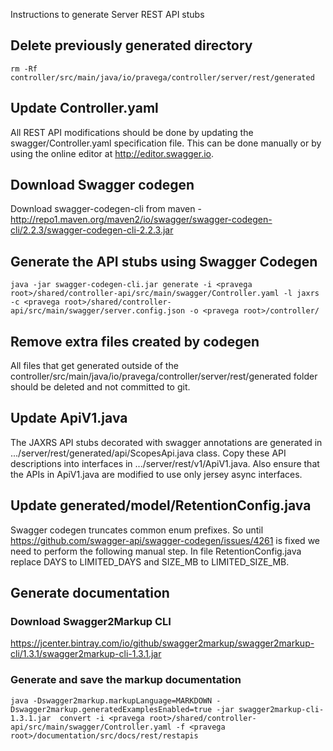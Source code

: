<!--
Copyright (c) Dell Inc., or its subsidiaries. All Rights Reserved.

Licensed under the Apache License, Version 2.0 (the "License");
you may not use this file except in compliance with the License.
You may obtain a copy of the License at

    http://www.apache.org/licenses/LICENSE-2.0
-->
Instructions to generate Server REST API stubs

## Delete previously generated directory
```
rm -Rf controller/src/main/java/io/pravega/controller/server/rest/generated
```

## Update Controller.yaml
All REST API modifications should be done by updating the swagger/Controller.yaml specification file.
This can be done manually or by using the online editor at http://editor.swagger.io.

## Download Swagger codegen
Download swagger-codegen-cli from maven - http://repo1.maven.org/maven2/io/swagger/swagger-codegen-cli/2.2.3/swagger-codegen-cli-2.2.3.jar

## Generate the API stubs using Swagger Codegen
```
java -jar swagger-codegen-cli.jar generate -i <pravega root>/shared/controller-api/src/main/swagger/Controller.yaml -l jaxrs -c <pravega root>/shared/controller-api/src/main/swagger/server.config.json -o <pravega root>/controller/
```

## Remove extra files created by codegen
All files that get generated outside of the controller/src/main/java/io/pravega/controller/server/rest/generated folder should be deleted and not committed to git.

## Update ApiV1.java
The JAXRS API stubs decorated with swagger annotations are generated in .../server/rest/generated/api/ScopesApi.java class.
Copy these API descriptions into interfaces in .../server/rest/v1/ApiV1.java. Also ensure that the APIs in ApiV1.java are modified to use only jersey async interfaces.

## Update generated/model/RetentionConfig.java
Swagger codegen truncates common enum prefixes. So until https://github.com/swagger-api/swagger-codegen/issues/4261 is fixed we need to perform the following manual step.
In file RetentionConfig.java replace DAYS to LIMITED_DAYS and SIZE_MB to LIMITED_SIZE_MB.

## Generate documentation
### Download Swagger2Markup CLI
https://jcenter.bintray.com/io/github/swagger2markup/swagger2markup-cli/1.3.1/swagger2markup-cli-1.3.1.jar

### Generate and save the markup documentation
```
java -Dswagger2markup.markupLanguage=MARKDOWN -Dswagger2markup.generatedExamplesEnabled=true -jar swagger2markup-cli-1.3.1.jar  convert -i <pravega root>/shared/controller-api/src/main/swagger/Controller.yaml -f <pravega root>/documentation/src/docs/rest/restapis
```
